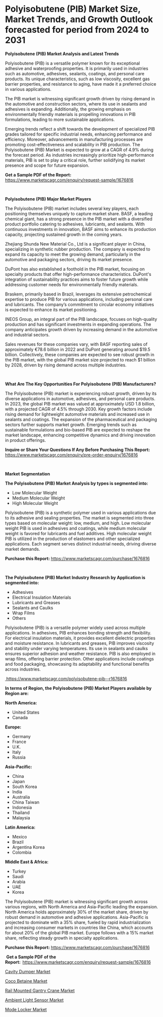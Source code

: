 <p><h1>Polyisobutene (PIB) Market Size, Market Trends, and Growth Outlook forecasted for period from 2024 to 2031</h1></p><p><strong>Polyisobutene (PIB) Market Analysis and Latest Trends</strong></p>
<p><p>Polyisobutene (PIB) is a versatile polymer known for its exceptional adhesive and waterproofing properties. It is primarily used in industries such as automotive, adhesives, sealants, coatings, and personal care products. Its unique characteristics, such as low viscosity, excellent gas barrier properties, and resistance to aging, have made it a preferred choice in various applications.</p><p>The PIB market is witnessing significant growth driven by rising demand in the automotive and construction sectors, where its use in sealants and adhesives is expanding. Additionally, the growing emphasis on environmentally friendly materials is propelling innovations in PIB formulations, leading to more sustainable applications.</p><p>Emerging trends reflect a shift towards the development of specialized PIB grades tailored for specific industrial needs, enhancing performance and efficiency. Moreover, advancements in manufacturing processes are promoting cost-effectiveness and scalability in PIB production. The Polyisobutene (PIB) Market is expected to grow at a CAGR of 4.9% during the forecast period. As industries increasingly prioritize high-performance materials, PIB is set to play a critical role, further solidifying its market presence and scope for future expansion.</p></p>
<p><strong>Get a Sample PDF of the Report:&nbsp;</strong> <a href="https://www.marketscagr.com/enquiry/request-sample/1676816?utm_campaign=1339&utm_medium=2&utm_source=Github&utm_content=ia&utm_term=30092024&utm_id=polyisobutene-pib">https://www.marketscagr.com/enquiry/request-sample/1676816</a></p>
<p>&nbsp;</p>
<p><strong>Polyisobutene (PIB) Major Market Players</strong></p>
<p><p>The Polyisobutene (PIB) market includes several key players, each positioning themselves uniquely to capture market share. BASF, a leading chemical giant, has a strong presence in the PIB market with a diversified product portfolio catering to adhesives, lubricants, and sealants. With continuous investments in innovation, BASF aims to enhance its production capacity, projecting sustained growth in the coming years.</p><p>Zhejiang Shunda New Material Co., Ltd is a significant player in China, specializing in synthetic rubber production. The company is expected to expand its capacity to meet the growing demand, particularly in the automotive and packaging sectors, driving its market presence.</p><p>DuPont has also established a foothold in the PIB market, focusing on specialty products that offer high-performance characteristics. DuPont's integration of sustainability practices aims to foster future growth while addressing customer needs for environmentally friendly materials.</p><p>Braskem, primarily based in Brazil, leverages its extensive petrochemical expertise to produce PIB for various applications, including personal care and lubricants. The company’s commitment to circular economy initiatives is expected to enhance its market positioning.</p><p>INEOS Group, an integral part of the PIB landscape, focuses on high-quality production and has significant investments in expanding operations. The company anticipates growth driven by increasing demand in the automotive and industrial sectors.</p><p>Sales revenues for these companies vary, with BASF reporting sales of approximately €78.6 billion in 2022 and DuPont generating around $19.5 billion. Collectively, these companies are expected to see robust growth in the PIB market, with the global PIB market size projected to reach $1 billion by 2028, driven by rising demand across multiple industries.</p></p>
<p>&nbsp;</p>
<p><strong>What Are The Key Opportunities For Polyisobutene (PIB) Manufacturers?</strong></p>
<p><p>The Polyisobutene (PIB) market is experiencing robust growth, driven by its diverse applications in automotive, adhesives, and personal care products. In 2023, the global PIB market was valued at approximately USD 1.8 billion, with a projected CAGR of 4.5% through 2030. Key growth factors include rising demand for lightweight automotive materials and increased use in sealants and coatings. The expansion of the pharmaceutical and packaging sectors further supports market growth. Emerging trends such as sustainable formulations and bio-based PIB are expected to reshape the market landscape, enhancing competitive dynamics and driving innovation in product offerings.</p></p>
<p><strong>Inquire or Share Your Questions If Any Before Purchasing This Report:</strong> <a href="https://www.marketscagr.com/enquiry/pre-order-enquiry/1676816?utm_campaign=1339&utm_medium=2&utm_source=Github&utm_content=ia&utm_term=30092024&utm_id=polyisobutene-pib">https://www.marketscagr.com/enquiry/pre-order-enquiry/1676816</a></p>
<p>&nbsp;</p>
<p><strong>Market Segmentation</strong></p>
<p><strong>The Polyisobutene (PIB) Market Analysis by types is segmented into:</strong></p>
<p><ul><li>Low Molecular Weight</li><li>Medium Molecular Weight</li><li>High Molecular Weight</li></ul></p>
<p><p>Polyisobutene (PIB) is a synthetic polymer used in various applications due to its adhesive and sealing properties. The market is segmented into three types based on molecular weight: low, medium, and high. Low molecular weight PIB is used in adhesives and coatings, while medium molecular weight is favored for lubricants and fuel additives. High molecular weight PIB is utilized in the production of elastomers and other specialized applications. Each segment serves distinct industrial needs, driving diverse market demands.</p></p>
<p><strong>Purchase this Report:&nbsp;</strong><a href="https://www.marketscagr.com/purchase/1676816?utm_campaign=1339&utm_medium=2&utm_source=Github&utm_content=ia&utm_term=30092024&utm_id=polyisobutene-pib">https://www.marketscagr.com/purchase/1676816</a></p>
<p>&nbsp;</p>
<p><strong>The Polyisobutene (PIB) Market Industry Research by Application is segmented into:</strong></p>
<p><ul><li>Adhesives</li><li>Electrical Insulation Materials</li><li>Lubricants and Greases</li><li>Sealants and Caulks</li><li>Wrap Films</li><li>Others</li></ul></p>
<p><p>Polyisobutene (PIB) is a versatile polymer widely used across multiple applications. In adhesives, PIB enhances bonding strength and flexibility. For electrical insulation materials, it provides excellent dielectric properties and moisture resistance. In lubricants and greases, PIB improves viscosity and stability under varying temperatures. Its use in sealants and caulks ensures superior adhesion and weather resistance. PIB is also employed in wrap films, offering barrier protection. Other applications include coatings and food packaging, showcasing its adaptability and functional benefits across industries.</p></p>
<p><a href="https://www.marketscagr.com/polyisobutene-pib--r1676816?utm_campaign=1339&utm_medium=2&utm_source=Github&utm_content=ia&utm_term=30092024&utm_id=polyisobutene-pib">&nbsp;https://www.marketscagr.com/polyisobutene-pib--r1676816</a></p>
<p><strong>In terms of Region, the Polyisobutene (PIB) Market Players available by Region are:</strong></p>
<p>
    <p> <strong> North America: </strong>
        <ul>
            <li>United States</li>
            <li>Canada</li>
        </ul>
        </p> 
    <p> <strong> Europe: </strong>
        <ul>
            <li>Germany</li>
            <li>France</li>
            <li>U.K.</li>
            <li>Italy</li>
            <li>Russia</li>
        </ul>
        </p> 
    <p> <strong> Asia-Pacific: </strong>
        <ul>
            <li>China</li>
            <li>Japan</li>
            <li>South Korea</li>
            <li>India</li>
            <li>Australia</li>
            <li>China Taiwan</li>
            <li>Indonesia</li>
            <li>Thailand</li>
            <li>Malaysia</li>
        </ul>
        </p> 
    <p> <strong> Latin America: </strong>
        <ul>
            <li>Mexico</li>
            <li>Brazil</li>
            <li>Argentina Korea</li>
            <li>Colombia</li>
        </ul>
        </p> 
    <p> <strong> Middle East & Africa: </strong>
        <ul>
            <li>Turkey</li>
            <li>Saudi</li>
            <li>Arabia</li>
            <li>UAE</li>
            <li>Korea</li>
        </ul>
    </p>
    </p>
<p><p>The Polyisobutene (PIB) market is witnessing significant growth across various regions, with North America and Asia-Pacific leading the expansion. North America holds approximately 30% of the market share, driven by robust demand in automotive and adhesive applications. Asia-Pacific is projected to dominate with a 35% share, fueled by rapid industrialization and increasing consumer markets in countries like China, which accounts for about 20% of the global PIB market. Europe follows with a 15% market share, reflecting steady growth in specialty applications.</p></p>
<p><strong>Purchase this Report: </strong><a href="https://www.marketscagr.com/purchase/1676816?utm_campaign=1339&utm_medium=2&utm_source=Github&utm_content=ia&utm_term=30092024&utm_id=polyisobutene-pib">https://www.marketscagr.com/purchase/1676816</a></p>
<p>&nbsp;<strong>Get a Sample PDF of the Report:&nbsp;&nbsp;</strong><a href="https://www.marketscagr.com/enquiry/request-sample/1676816?utm_campaign=1339&utm_medium=2&utm_source=Github&utm_content=ia&utm_term=30092024&utm_id=polyisobutene-pib">https://www.marketscagr.com/enquiry/request-sample/1676816</a></p>
<p><strong></strong></p>
<p><p><a href="https://www.linkedin.com/pulse/analyzing-cavity-dumper-market-dynamics-growth-drivers-forecasted-k5tfe?utm_campaign=1339&utm_medium=2&utm_source=Github&utm_content=ia&utm_term=30092024&utm_id=polyisobutene-pib">Cavity Dumper Market</a></p><p><a href="https://issuu.com/reportprime-2/docs/coco-betaine-market-size-2030.pptx_9b117d8fb451b3?utm_campaign=1339&utm_medium=2&utm_source=Github&utm_content=ia&utm_term=30092024&utm_id=polyisobutene-pib">Coco Betaine Market</a></p><p><a href="https://www.linkedin.com/pulse/strategic-market-insights-navigating-global-rail-mounted-gantry-jhlme?utm_campaign=1339&utm_medium=2&utm_source=Github&utm_content=ia&utm_term=30092024&utm_id=polyisobutene-pib">Rail Mounted Gantry Crane Market</a></p><p><a href="https://issuu.com/reportprime-2/docs/ambient-light-sensor-market-size-20_80078527e43dec?utm_campaign=1339&utm_medium=2&utm_source=Github&utm_content=ia&utm_term=30092024&utm_id=polyisobutene-pib">Ambient Light Sensor Market</a></p><p><a href="https://www.linkedin.com/pulse/global-mode-locker-market-analysis-trends-forecasts-growth-ngjve?utm_campaign=1339&utm_medium=2&utm_source=Github&utm_content=ia&utm_term=30092024&utm_id=polyisobutene-pib">Mode Locker Market</a></p></p>